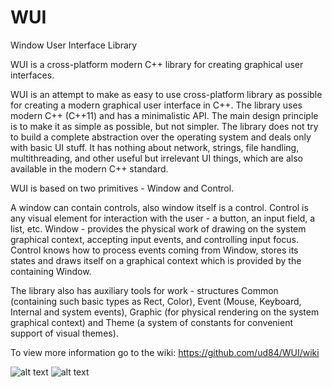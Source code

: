 # WUI
Window User Interface Library

WUI is a cross-platform modern C++ library for creating graphical user interfaces.

WUI is an attempt to make as easy to use cross-platform library as possible for creating a modern graphical user interface in C++. The library uses modern C++ (C++11) and has a minimalistic API. The main design principle is to make it as simple as possible, but not simpler. The library does not try to build a complete abstraction over the operating system and deals only with basic UI stuff. It has nothing about network, strings, file handling, multithreading, and other useful but irrelevant UI things, which are also available in the modern C++ standard.

WUI is based on two primitives - Window and Control.

A window can contain controls, also window itself is a control. Control is any visual element for interaction with the user - a button, an input field, a list, etc. Window - provides the physical work of drawing on the system graphical context, accepting input events, and controlling input focus. Control knows how to process events coming from Window, stores its states and draws itself on a graphical context which is provided by the containing Window.

The library also has auxiliary tools for work - structures Common (containing such basic types as Rect, Color), Event (Mouse, Keyboard, Internal and system events), Graphic (for physical rendering on the system graphical context) and Theme (a system of constants for convenient support of visual themes).

To view more information go to the wiki: https://github.com/ud84/WUI/wiki

![alt text]([http://url/to/img.png](https://libwui.org/scrscht/2.png)https://libwui.org/scrscht/2.png)
![alt text]([http://url/to/img.png](https://libwui.org/scrscht/2.png)https://libwui.org/scrscht/1.png)
